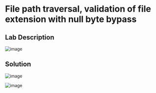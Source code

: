 # File path traversal, validation of file extension with null byte bypass

## Lab Description
![image](https://github.com/KVNuhman/Web-Security-Lab/assets/46161259/7d4a7b83-06bb-4a13-b714-c48b9150775b)

## Solution
![image](https://github.com/KVNuhman/Web-Security-Lab/assets/46161259/4c897806-7261-4435-b539-b4621da773d6)

![image](https://github.com/KVNuhman/Web-Security-Lab/assets/46161259/d1dec237-48a4-485e-ac20-2ec17a5a90ea)
